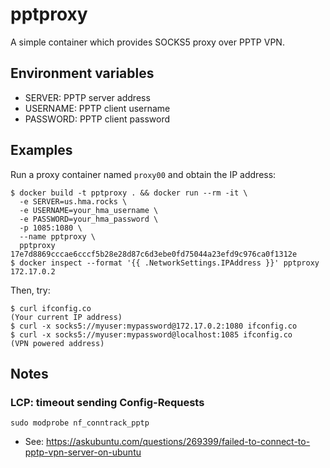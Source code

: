 # pptproxy

A simple container which provides SOCKS5 proxy over PPTP VPN.

## Environment variables

- SERVER: PPTP server address
- USERNAME: PPTP client username
- PASSWORD: PPTP client password

## Examples

Run a proxy container named `proxy00` and obtain the IP address:
```
$ docker build -t pptproxy . && docker run --rm -it \
  -e SERVER=us.hma.rocks \
  -e USERNAME=your_hma_username \
  -e PASSWORD=your_hma_password \
  -p 1085:1080 \
  --name pptproxy \
  pptproxy
17e7d8869cccae6cccf5b28e28d87c6d3ebe0fd75044a23efd9c976ca0f1312e
$ docker inspect --format '{{ .NetworkSettings.IPAddress }}' pptproxy
172.17.0.2
```

Then, try:
```
$ curl ifconfig.co
(Your current IP address)
$ curl -x socks5://myuser:mypassword@172.17.0.2:1080 ifconfig.co
$ curl -x socks5://myuser:mypassword@localhost:1085 ifconfig.co
(VPN powered address)
```

## Notes

### LCP: timeout sending Config-Requests
```
sudo modprobe nf_conntrack_pptp
```
- See: https://askubuntu.com/questions/269399/failed-to-connect-to-pptp-vpn-server-on-ubuntu

